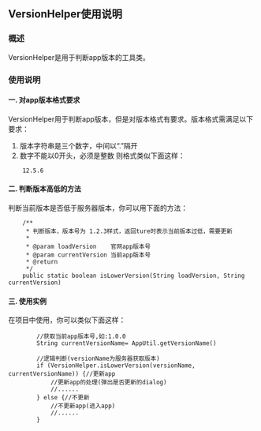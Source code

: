 ## VersionHelper使用说明

### 概述
VersionHelper是用于判断app版本的工具类。

### 使用说明
#### 一. 对app版本格式要求
VersionHelper用于判断app版本，但是对版本格式有要求。版本格式需满足以下要求：
1. 版本字符串是三个数字，中间以“.”隔开
2. 数字不能以0开头，必须是整数
则格式类似下面这样：
```
    12.5.6
```
#### 二. 判断版本高低的方法
判断当前版本是否低于服务器版本，你可以用下面的方法：
```
    /**
     * 判断版本，版本号为 1.2.3样式，返回ture时表示当前版本过低，需要更新
     *
     * @param loadVersion    官网app版本号
     * @param currentVersion 当前app版本号
     * @return
     */
    public static boolean isLowerVersion(String loadVersion, String currentVersion) 
```
#### 三. 使用实例
在项目中使用，你可以类似下面这样：
```
        //获取当前app版本号,如:1.0.0
        String currentVersionName= AppUtil.getVersionName()

        //逻辑判断(versionName为服务器获取版本)
        if (VersionHelper.isLowerVersion(versionName, currentVersionName)) {//更新app
            //更新app的处理(弹出是否更新的dialog)
            //......
        } else {//不更新
            //不更新app(进入app)
            //......
        }
```
